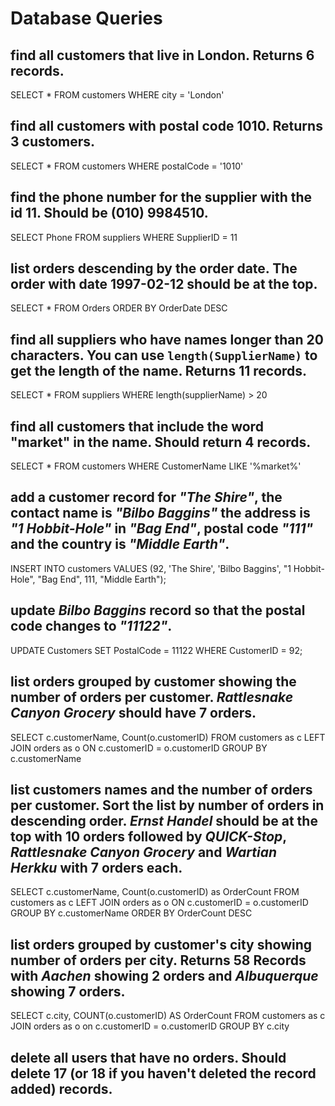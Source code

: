 # Database Queries

## find all customers that live in London. Returns 6 records.

SELECT \* FROM customers
WHERE city = 'London'

## find all customers with postal code 1010. Returns 3 customers.

SELECT \* FROM customers
WHERE postalCode = '1010'

## find the phone number for the supplier with the id 11. Should be (010) 9984510.

SELECT Phone FROM suppliers
WHERE SupplierID = 11

## list orders descending by the order date. The order with date 1997-02-12 should be at the top.

SELECT \* FROM Orders
ORDER BY OrderDate DESC

## find all suppliers who have names longer than 20 characters. You can use `length(SupplierName)` to get the length of the name. Returns 11 records.

SELECT \* FROM suppliers
WHERE length(supplierName) > 20

## find all customers that include the word "market" in the name. Should return 4 records.

SELECT \* FROM customers
WHERE CustomerName LIKE '%market%'

## add a customer record for _"The Shire"_, the contact name is _"Bilbo Baggins"_ the address is _"1 Hobbit-Hole"_ in _"Bag End"_, postal code _"111"_ and the country is _"Middle Earth"_.

INSERT INTO customers
VALUES (92, 'The Shire', 'Bilbo Baggins', "1 Hobbit-Hole", "Bag End", 111, "Middle Earth");

## update _Bilbo Baggins_ record so that the postal code changes to _"11122"_.

UPDATE Customers
SET PostalCode = 11122
WHERE CustomerID = 92;

## list orders grouped by customer showing the number of orders per customer. _Rattlesnake Canyon Grocery_ should have 7 orders.

SELECT c.customerName, Count(o.customerID)
FROM customers as c
LEFT JOIN orders as o
ON c.customerID = o.customerID
GROUP BY c.customerName

## list customers names and the number of orders per customer. Sort the list by number of orders in descending order. _Ernst Handel_ should be at the top with 10 orders followed by _QUICK-Stop_, _Rattlesnake Canyon Grocery_ and _Wartian Herkku_ with 7 orders each.

SELECT c.customerName, Count(o.customerID) as OrderCount
FROM customers as c
LEFT JOIN orders as o
ON c.customerID = o.customerID
GROUP BY c.customerName
ORDER BY OrderCount DESC

## list orders grouped by customer's city showing number of orders per city. Returns 58 Records with _Aachen_ showing 2 orders and _Albuquerque_ showing 7 orders.

SELECT c.city, COUNT(o.customerID) AS OrderCount
FROM customers as c
JOIN orders as o
on c.customerID = o.customerID
GROUP BY c.city

## delete all users that have no orders. Should delete 17 (or 18 if you haven't deleted the record added) records.

